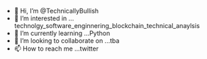 - 👋 Hi, I’m @TechnicallyBullish
- 👀 I’m interested in ... technolgy_software_enginnering_blockchain_technical_anaylsis
- 🌱 I’m currently learning ...Python
- 💞️ I’m looking to collaborate on ...tba
- 📫 How to reach me ...twitter

<!---
TechnicallyBullish/TechnicallyBullish is a ✨ special ✨ repository because its `README.md` (this file) appears on your GitHub profile.
You can click the Preview link to take a look at your changes.
--->
